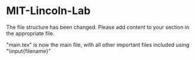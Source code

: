 # MIT-Lincoln-Lab

The file structure has been changed. Please add content to your section in the appropriate file.

"main.tex" is now the main file, with all other important files included using "\input{filename}"
